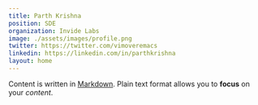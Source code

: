 ```yaml
---
title: Parth Krishna
position: SDE
organization: Invide Labs
image: ./assets/images/profile.png
twitter: https://twitter.com/vimoveremacs
linkedin: https://linkedin.com/in/parthkrishna
layout: home
---
```


Content is written in [Markdown](https://learnxinyminutes.com/docs/markdown/). Plain text format allows you to **focus** on your *content*.
